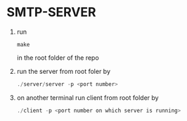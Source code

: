 # SMTP-SERVER

1. run

    ```make
    make
    ```

    in the root folder of the repo

2. run the server from root foler by

   ```c
   ./server/server -p <port number>
   ```

3. on another terminal run client from root folder by

   ```c
   ./client -p <port number on which server is running>
   ```

